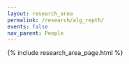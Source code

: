 ```yaml
---
layout: research_area
permalink: /research/alg_repth/
events: false
nav_parent: People
---
```


{% include research_area_page.html %}
